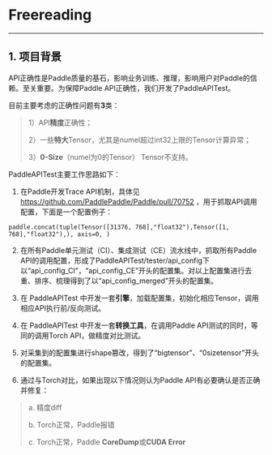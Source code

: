 # Freereading
******
## 1. 项目背景
API正确性是Paddle质量的基石，影响业务训练、推理，影响用户对Paddle的信赖。至关重要。为保障Paddle API正确性，我们开发了PaddleAPITest。

目前主要考虑的正确性问题有**3**类：
>1）API**精度**正确性；
>
>2）一些**特大**Tensor，尤其是numel超过int32上限的Tensor计算异常；
>
>3）**0-Size**（numel为0的Tensor） Tensor不支持。

PaddleAPITest主要工作思路如下：
1. 在Paddle开发Trace API机制，具体见 https://github.com/PaddlePaddle/Paddle/pull/70752 ，用于抓取API调用配置，下面是一个配置例子：
```
paddle.concat(tuple(Tensor([31376, 768],"float32"),Tensor([1, 768],"float32"),), axis=0, )
```
2. 在所有Paddle单元测试（CI）、集成测试（CE）流水线中，抓取所有Paddle API的调用配置，形成了PaddleAPITest/tester/api_config下以“api_config_CI”，“api_config_CE”开头的配置集。对以上配置集进行去重、排序、梳理得到了以“api_config_merged”开头的配置集。

3. 在 PaddleAPITest 中开发一套**引擎**，加载配置集，初始化相应Tensor，调用相应API执行前/反向测试。

4. 在 PaddleAPITest 中开发一套**转换工具**，在调用Paddle API测试的同时，等同的调用Torch API，做精度对比测试。

5. 对采集到的配置集进行shape篡改，得到了“bigtensor”、“0sizetensor”开头的配置集。

6. 通过与Torch对比，如果出现以下情况则认为Paddle API有必要确认是否正确并修复：
>a. 精度diff
>
>b. Torch正常，Paddle报错
>
>c. Torch正常，Paddle **CoreDump**或**CUDA Error**



